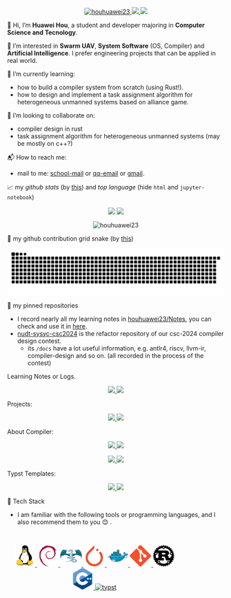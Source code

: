 <div style="width: 100%;" align="center">
    <a target="_blank" rel="noopener noreferrer" href="https://github.com/houhuawei23">
        <img src="https://img.shields.io/badge/@hhw-purple?logo=h&logoColor=white&style=for-the-badge" alt="houhuawei23">
    </a>
    <a target="_blank" rel="noopener noreferrer" href="https://github.com/houhuawei23?tab=followers">
        <img src="https://komarev.com/ghpvc/?username=houhuawei23&label=Guests&color=0e75b6&style=for-the-badge" />
    </a>
    <a target="_blank" rel="noopener noreferrer" href="https://github.com/houhuawei23">
        <img src="https://img.shields.io/badge/dynamic/json?color=orange&label=Follower&query=followers&suffix=x&url=https%3A%2F%2Fapi.github.com%2Fusers%2Fhouhuawei23&style=for-the-badge" />
    </a>
</div>

:wave: Hi, I’m **Huawei Hou**, a student and developer majoring in **Computer Science and Tecnology**.

:eyes: I’m interested in **Swarm UAV**, **System Software** (OS, Compiler) and **Artificial Intelligence**. I prefer engineering projects that can be applied in real world.

:seedling: I’m currently learning:
- how to build a compiler system from scratch (using Rust!).
- how to design and implement a task assignment algorithm for heterogeneous unmanned systems based on alliance game.

:revolving_hearts: I’m looking to collaborate on:
  - compiler design in rust
  - task assignment algorithm for heterogeneous unmanned systems (may be mostly on c++?)

:mailbox_with_mail: How to reach me:
- mail to me: <a href="mailto:houhuawei666@nudt.edu.cn">school-mail</a> or <a href="mailto:2589622350@qq.com">qq-email</a> or <a href="mailto:huaweihou86@gmial">gmail</a>.

:chart_with_upwards_trend: my _github stats_ (by [this](https://github.com/anuraghazra/github-readme-stats)) and _top language_ (hide `html` and `jupyter-notebook`)

<p align="center" style="width: 100%;">
    <span style="width: 100%;">
      <img align="center" style="width: 50%;" src="https://github-readme-stats.vercel.app/api?username=houhuawei23&show_icons=true&count_private=true"/>
      <img align="center" style="width: 38%;" src="https://github-readme-stats.vercel.app/api/top-langs/?username=houhuawei23&layout=compact&hide=html,jupyter%20notebook"/>
    </span>
</p>

<p align="center" style="width: 100%;">
<img align="center" style="width:50%;" src="https://github-readme-streak-stats.herokuapp.com/?user=houhuawei23" alt="houhuawei23" />
</p>

:snake: my github contribution grid snake (by [this](https://github.com/marketplace/actions/generate-snake-game-from-github-contribution-grid))

<p align="center" style="width: 100%;">
    <img align="center" style="width: 100%;" src="https://raw.githubusercontent.com/houhuawei23/houhuawei23/output/github-contribution-grid-snake.svg" alt="houhuawei23" />
</p>

:closed_book: my pinned repositories
  - I record nearly all my learning notes in [houhuawei23/Notes](https://github.com/houhuawei23/Notes), you can check and use it in [here](https://houhuawei23.github.io/Notes/).
  - [nudt-sysyc-csc2024](https://github.com/houhuawei23/nudt-sysyc-csc2024) is the refactor repository of our csc-2024 compiler design contest.
    - its `/docs` have a lot useful information, e.g. antlr4, riscv, llvm-ir, compiler-design and so on. (all recorded in the process of the contest)

Learning Notes or Logs.

<p align="center">
<a href="https://github.com/houhuawei23/Notes">
   <img style="width: 49%;" src="https://github-readme-stats.vercel.app/api/pin/?username=houhuawei23&repo=Notes&show_owner=true" />
</a>
<a href="https://github.com/houhuawei23/AlgorithmLearn">
   <img style="width: 49%;" src="https://github-readme-stats.vercel.app/api/pin/?username=houhuawei23&repo=AlgorithmLearn" />
</a>
</p>

Projects:

<p align="center">
<a href="https://github.com/DL-for-Hyperspectral-Imager/DL_HSI_swift_classify">
   <img style="width: 49%;" src="https://github-readme-stats.vercel.app/api/pin/?username=DL-for-Hyperspectral-Imager&repo=DL_HSI_swift_classify" />
</a>
<a href="https://github.com/houhuawei23/geo-feature">
   <img style="width: 49%;" src="https://github-readme-stats.vercel.app/api/pin/?username=houhuawei23&repo=geo-feature" />
</a>
</p>

About Compiler:

<p align="center">
<a href="https://github.com/houhuawei23/nudt-sysyc-csc2024">
   <img style="width: 49%;" src="https://github-readme-stats.vercel.app/api/pin/?username=houhuawei23&repo=nudt-sysyc-csc2024" />
</a>
<a href="https://github.com/houhuawei23/forked-nku-compiler-2024-rs">
   <img style="width: 49%;" src="https://github-readme-stats.vercel.app/api/pin/?username=houhuawei23&repo=forked-nku-compiler-2024-rs" />
</a>
</p>

<p align="center">
<a href="https://github.com/houhuawei23/nudt-sysy-compiler-csc2024-origin">
   <img style="width: 49%;" src="https://github-readme-stats.vercel.app/api/pin/?username=houhuawei23&repo=nudt-sysy-compiler-csc2024-origin" />
</a>
<a href="https://github.com/houhuawei23/csc-former">
   <img style="width: 49%;" src="https://github-readme-stats.vercel.app/api/pin/?username=houhuawei23&repo=csc-former" />
</a>
</p>

Typst Templates:

<p align="center">
<a href="https://github.com/abnerhexu/nudt-paper-typst">
   <img style="width: 49%;" src="https://github-readme-stats.vercel.app/api/pin/?username=abnerhexu&repo=nudt-paper-typst&show_owner=true" />
</a>
<a href="https://github.com/houhuawei23/resume_template_typst">
   <img style="width: 49%;" src="https://github-readme-stats.vercel.app/api/pin/?username=houhuawei23&repo=resume_template_typst" />
</a>
</p>

:hammer: Tech Stack
- I am familiar with the following tools or programming languages, and I also recommend them to you :blush: .

<br>

<p align="center" style="width: 80%;">
    <a href="https://www.linux.org/" target="_blank">
    <img src="https://raw.githubusercontent.com/devicons/devicon/master/icons/linux/linux-original.svg" alt="linux"
    width="50" height="50" />
    </a>
    <a href="https://debian.org" target="_blank">
    <img src="https://raw.githubusercontent.com/devicons/devicon/master/icons/debian/debian-original.svg" alt="debian"
    width="50" height="50" />
    </a>
    <a href="https://llvm.org" target="_blank">
    <img src="https://raw.githubusercontent.com/devicons/devicon/master/icons/llvm/llvm-original.svg" alt="llvm"
    width="50" height="50" />
    </a>
    <a href="https://pytorch.org/" target="_blank">
    <img src="https://raw.githubusercontent.com/devicons/devicon/master/icons/pytorch/pytorch-original.svg" alt="pytorch"
    width="50" height="50" />
    </a>
    <a href="https://www.docker.com/" target="_blank">
    <img src="https://raw.githubusercontent.com/devicons/devicon/master/icons/docker/docker-original.svg" alt="docker"
    width="50" height="50" />
    </a>
    <a href="https://git-scm.com/" target="_blank">
    <img src="https://raw.githubusercontent.com/devicons/devicon/master/icons/git/git-original.svg" alt="git"
    width="50" height="50" />
    </a>
    <a href="https://rust-lang.org" target="_blank">
    <img src="https://raw.githubusercontent.com/devicons/devicon/master/icons/rust/rust-original.svg" alt="rust"
    width="50" height="50" />
    </a>
    <a href="http://cppreference.com/" target="_blank">
    <img src="https://raw.githubusercontent.com/devicons/devicon/master/icons/cplusplus/cplusplus-original.svg" alt="cpp"
    width="50" height="50" />
    </a>
    <a href="https://typst.app/home/" target="_blank">
    <img src="https://avatars.githubusercontent.com/u/67595261" alt="typst"
    width="50" height="50" />
    </a>
</p>

<!---
houhuawei23/houhuawei23 is a ✨ special ✨ repository because its `README.md` (this file) appears on your GitHub profile.
You can click the Preview link to take a look at your changes.
--->

<!--
[Dynamically generated stats for your github readmes](https://github.com/anuraghazra/github-readme-stats/)
[Awesome GitHub Profile READMEs](https://github.com/abhisheknaiidu/awesome-github-profile-readme)
 -->
